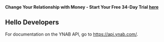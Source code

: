 **Change Your Relationship with Money - Start Your Free 34-Day Trial [here](https://www.ynab.com/sign-up)**

## Hello Developers

For documentation on the YNAB API, go to https://api.ynab.com/.
